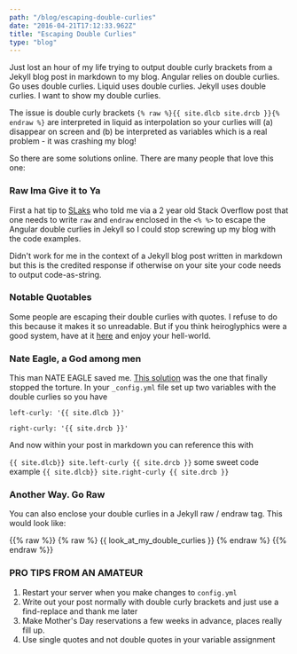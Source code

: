```yaml
---
path: "/blog/escaping-double-curlies"
date: "2016-04-21T17:12:33.962Z"
title: "Escaping Double Curlies"
type: "blog"
---
```


Just lost an hour of my life trying to output double curly brackets from a Jekyll blog post in markdown to my blog. Angular relies on double curlies. Go uses double curlies. Liquid uses double curlies. Jekyll uses double curlies. I want to show my double curlies.

The issue is double curly brackets `{% raw %}{{ site.dlcb site.drcb }}{% endraw %}` are interpreted in liquid as interpolation so your curlies will (a) disappear on screen and (b) be interpreted as variables which is a real problem - it was crashing my blog!

So there are some solutions online. There are many people that love this one:

### Raw Ima Give it to Ya
First a hat tip to [SLaks](http://goo.gl/yHdTLP) who told me via a 2 year old Stack Overflow post that one needs to write `raw` and `endraw` enclosed in the `<% %>` to escape the Angular double curlies in Jekyll so I could stop screwing up my blog with the code examples.

Didn't work for me in the context of a Jekyll blog post written in markdown but this is the credited response if otherwise on your site your code needs to output code-as-string.

### Notable Quotables
Some people are escaping their double curlies with quotes. I refuse to do this because it makes it so unreadable. But if you think heiroglyphics were a good system, have at it [here](http://stackoverflow.com/questions/3426182/how-to-escape-liquid-template-tags/5866429#5866429) and enjoy your hell-world.

### Nate Eagle, a God among men
This man NATE EAGLE saved me. [This solution](http://nateeagle.com/2011/08/31/how-to-output-curly-brackets-in-jekyll/) was the one that finally stopped the torture. In your `_config.yml` file set up two variables with the double curlies so you have

`left-curly: '{{ site.dlcb }}'`

`right-curly: '{{ site.drcb }}'`

And now within your post in markdown you can reference this with

`{{ site.dlcb}} site.left-curly {{ site.drcb }}` some sweet code example `{{ site.dlcb}} site.right-curly {{ site.drcb }}`

### Another Way. Go Raw
You can also enclose your double curlies in a Jekyll raw / endraw tag. This would look like:

&#123;&#123;% raw %&#125;&#125;
{% raw %}
{{ look_at_my_double_curlies }}
{% endraw %}
&#123;&#123;% endraw %&#125;&#125;

### PRO TIPS FROM AN AMATEUR

1. Restart your server when you make changes to `config.yml`
2. Write out your post normally with double curly brackets and just use a find-replace and thank me later
3. Make Mother's Day reservations a few weeks in advance, places really fill up.
4. Use single quotes and not double quotes in your variable assignment
